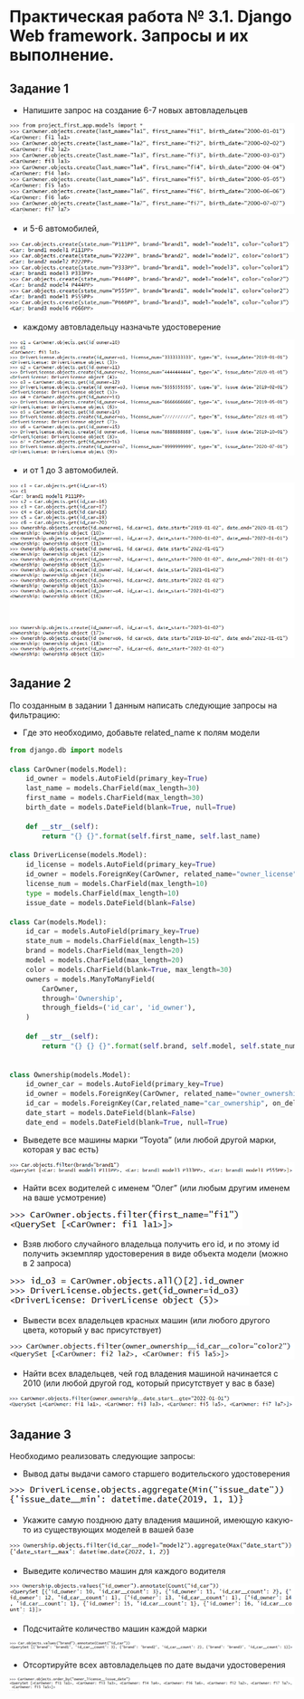 # Практическая работа № 3.1. Django Web framework. Запросы и их выполнение.

## Задание 1

- Напишите запрос на создание 6-7 новых автовладельцев

![Create owners](img\pr3\create_owners.PNG)

- и 5-6 автомобилей,

![Create cars](img\pr3\create_cars.PNG)

- каждому автовладельцу назначьте удостоверение

![Create license](img\pr3\create_license.PNG)

- и от 1 до 3 автомобилей.

![Create ownership](img\pr3\create_ownership.PNG)

## Задание 2

По созданным в задании 1 данным написать следующие запросы на фильтрацию:

- Где это необходимо, добавьте related_name к полям модели

```python
from django.db import models

class CarOwner(models.Model):
    id_owner = models.AutoField(primary_key=True)
    last_name = models.CharField(max_length=30)
    first_name = models.CharField(max_length=30)
    birth_date = models.DateField(blank=True, null=True)

    def __str__(self):
        return "{} {}".format(self.first_name, self.last_name)

class DriverLicense(models.Model):
    id_license = models.AutoField(primary_key=True)
    id_owner = models.ForeignKey(CarOwner, related_name="owner_license", on_delete=models.CASCADE)
    license_num = models.CharField(max_length=10)
    type = models.CharField(max_length=10)
    issue_date = models.DateField(blank=False)

class Car(models.Model):
    id_car = models.AutoField(primary_key=True)
    state_num = models.CharField(max_length=15)
    brand = models.CharField(max_length=20)
    model = models.CharField(max_length=20)
    color = models.CharField(blank=True, max_length=30)
    owners = models.ManyToManyField(
        CarOwner,
        through='Ownership',
        through_fields=('id_car', 'id_owner'),
    )

    def __str__(self):
        return "{} {} {}".format(self.brand, self.model, self.state_num)


class Ownership(models.Model):
    id_owner_car = models.AutoField(primary_key=True)
    id_owner = models.ForeignKey(CarOwner, related_name="owner_ownership", on_delete=models.CASCADE)
    id_car = models.ForeignKey(Car,related_name="car_ownership", on_delete=models.CASCADE)
    date_start = models.DateField(blank=False)
    date_end = models.DateField(blank=True, null=True)
```

- Выведете все машины марки “Toyota” (или любой другой марки, которая у вас есть)

![2_1](img\pr3\2_1.PNG)

- Найти всех водителей с именем “Олег” (или любым другим именем на ваше усмотрение)

![2_2](img\pr3\2_2.PNG)

- Взяв любого случайного владельца получить его id, и по этому id получить экземпляр удостоверения в виде объекта модели (можно в 2 запроса)

![2_3](img\pr3\2_3.PNG)

- Вывести всех владельцев красных машин (или любого другого цвета, который у вас присутствует)

![2_4](img\pr3\2_4.PNG)

- Найти всех владельцев, чей год владения машиной начинается с 2010 (или любой другой год, который присутствует у вас в базе)

![2_5](img\pr3\2_5.PNG)

## Задание 3

Необходимо реализовать следующие запросы:

- Вывод даты выдачи самого старшего водительского удостоверения

![3_1](img\pr3\3_1.PNG)

- Укажите самую позднюю дату владения машиной, имеющую какую-то из существующих моделей в вашей базе

![3_2](img\pr3\3_2.PNG)

- Выведите количество машин для каждого водителя

![3_3](img\pr3\3_3.PNG)

- Подсчитайте количество машин каждой марки

![3_4](img\pr3\3_4.PNG)

- Отсортируйте всех автовладельцев по дате выдачи удостоверения

![3_5](img\pr3\3_5.PNG)
